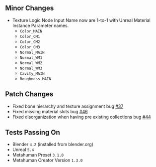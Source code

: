 ## Minor Changes
* Texture Logic Node Input Name now are 1-to-1 with Unreal Material Instance Parameter names.
    * `Color_MAIN`
    * `Color_CM1`
    * `Color_CM2`
    * `Color_CM3`
    * `Normal_MAIN`
    * `Normal_WM1`
    * `Normal_WM2`
    * `Normal_WM3`
    * `Cavity_MAIN`
    * `Roughness_MAIN`

## Patch Changes
* Fixed bone hierarchy and texture assignment bug [#37](https://github.com/poly-hammer/meta-human-dna-addon/issues/37)
* Fixed missing material slots bug [#46](https://github.com/poly-hammer/meta-human-dna-addon/issues/46)
* Fixed disorganization when having pre existing collections bug [#44](https://github.com/poly-hammer/meta-human-dna-addon/issues/44)

## Tests Passing On
* Blender `4.2` (installed from blender.org)
* Unreal `5.4`
* Metahuman Preset `3.1.0`
* Metahuman Creator Version `1.3.0`
